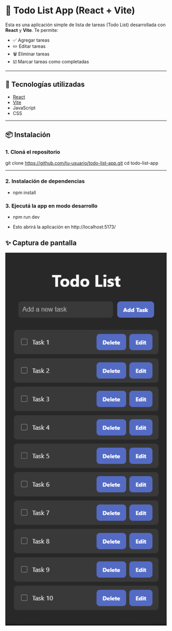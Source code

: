 # 📝 Todo List App (React + Vite)

Esta es una aplicación simple de lista de tareas (Todo List) desarrollada con **React** y **Vite**. Te permite:

- ✅ Agregar tareas
- ✏️ Editar tareas
- 🗑️ Eliminar tareas
- ☑️ Marcar tareas como completadas

---

## 🚀 Tecnologías utilizadas

- [React](https://reactjs.org/)
- [Vite](https://vitejs.dev/)
- JavaScript
- CSS

---

## 📦 Instalación

### 1. Cloná el repositorio

git clone https://github.com/tu-usuario/todo-list-app.git
cd todo-list-app

--- 

### 2. Instalación de dependencias

- npm install

### 3. Ejecutá la app en modo desarrollo

- npm run dev

- Esto abrirá la aplicación en http://localhost:5173/

## ✨ Captura de pantalla

<p align="center">
  <img src="./public/todolist.png" alt="Todo List Screenshot" width="600"/>
</p>



